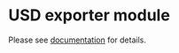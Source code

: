 # USD exporter module

Please see [documentation](https://mujoco.readthedocs.io/en/stable/python.html) for details.
